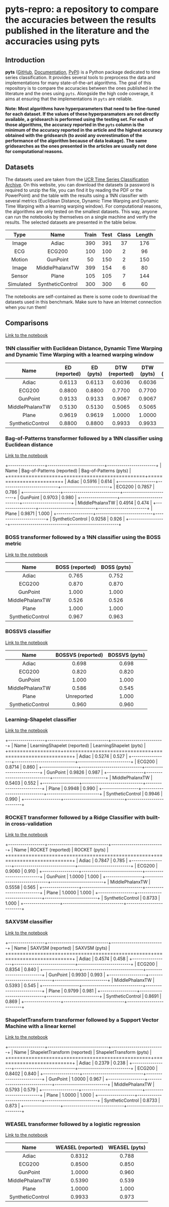 # pyts-repro: a repository to compare the accuracies between the results published in the literature and the accuracies using pyts

## Introduction

**pyts**
([GitHub](https://github.com/johannfaouzi/pyts),
[Documentation](https://pyts.readthedocs.io/en/latest/),
[PyPI](https://pypi.org/project/pyts/)) is a Python package dedicated to time
series classification. It provides several tools to preprocess the data and
implementations for many state-of-the-art algorithms. The goal of this
repository is to compare the accuracies between the ones published in the
literature and the ones using `pyts`. Alongside the high code coverage,
it aims at ensuring that the implementations in `pyts` are reliable.

**Note: Most algorithms have hyperparameters that need to be fine-tuned for
each dataset. If the values of these hyperparamaters are not directly
available, a gridsearch is performed using the testing set. For each of those
algorithms, the accuracy reported in the `pyts` column is the minimum of the
accuracy reported in the article and the highest accuracy obtained with the
gridsearch (to avoid any overestimation of the performance of the algorithm
because of data leakage). The same gridsearches as the ones presented in the
articles are usually not done for computational reasons.**


## Datasets

The datasets used are taken from the
[UCR Time Series Classification Archive](https://www.cs.ucr.edu/%7Eeamonn/time_series_data_2018/).
On this website, you can download the datasets (a password is required to
unzip the file, you can find it by reading the PDF or the PowerPoint) and
the table with the results using a 1NN classifier with several metrics
(Euclidean Distance, Dynamic Time Warping and Dynamic Time Warping with a
learning warping window). For computational reasons, the algorithms are only
tested on the smallest datasets. This way, anyone can run the notebooks by
themselves on a single machine and verify the results. The selected datasets
are presented in the table below.

| Type        | Name             | Train | Test | Class | Length |
|:-----------:|:----------------:|:-----:|:----:|:-----:|:------:|
| Image       | Adiac            | 390   | 391  | 37    | 176    |
| ECG         | ECG200           | 100   | 100  | 2     | 96     |
| Motion      | GunPoint         | 50    | 150  | 2     | 150    |
| Image       | MiddlePhalanxTW  | 399   | 154  | 6     | 80     |
| Sensor      | Plane            | 105   | 105  | 7     | 144    |
| Simulated   | SyntheticControl | 300   | 300  | 6     | 60     |

The notebooks are self-contained as there is some code to download the datasets used
in this benchmark. Make sure to have an Internet connection when you run them!


## Comparisons

[Link to the notebook](../master/0.11.0/KNN.ipynb)

### 1NN classifier with Euclidean Distance, Dynamic Time Warping and Dynamic Time Warping with a learned warping window

| Name             | ED (reported) | ED (pyts) | DTW (reported) | DTW (pyts) | DTW(w) (reported) | DTW(w) (pyts)  |
|:----------------:|:-------------:|:---------:|:--------------:|:----------:|:-----------------:|:--------------:|
| Adiac            | 0.6113        | 0.6113    | 0.6036         | 0.6036     | 0.6087            | 0.6087         |
| ECG200           | 0.8800        | 0.8800    | 0.7700         | 0.7700     | 0.8800            | 0.8800         |
| GunPoint         | 0.9133        | 0.9133    | 0.9067         | 0.9067     | 0.9133            | 0.9133         |
| MiddlePhalanxTW  | 0.5130        | 0.5130    | 0.5065         | 0.5065     | 0.5065            | 0.5065         |
| Plane            | 0.9619        | 0.9619    | 1.0000         | 1.0000     | 1.0000            | 1.0000         |
| SyntheticControl | 0.8800        | 0.8800    | 0.9933         | 0.9933     | 0.9833            | 0.9833         |


### Bag-of-Patterns transformer followed by a 1NN classifier using Euclidean distance

[Link to the notebook](../master/0.11.0/Bag-of-Patterns.ipynb>)

+------------------+----------------------------+------------------------+
| Name             | Bag-of-Patterns (reported) | Bag-of-Patterns (pyts) |
+==================+============================+========================+
| Adiac            | 0.5916                     | 0.614                  |
+------------------+----------------------------+------------------------+
| ECG200           | 0.7857                     | 0.786                  |
+------------------+----------------------------+------------------------+
| GunPoint         | 0.9703                     | 0.980                  |
+------------------+----------------------------+------------------------+
| MiddlePhalanxTW  | 0.4914                     | 0.474                  |
+------------------+----------------------------+------------------------+
| Plane            | 0.9871                     | 1.000                  |
+------------------+----------------------------+------------------------+
| SyntheticControl | 0.9258                     | 0.926                  |
+------------------+----------------------------+------------------------+


### BOSS transformer followed by a 1NN classifier using the BOSS metric

[Link to the notebook](../master/0.11.0/BOSS.ipynb)

| Name             | BOSS (reported) | BOSS (pyts) |
|:----------------:|:---------------:|:-----------:|
| Adiac            | 0.765           | 0.752       |
| ECG200           | 0.870           | 0.870       |
| GunPoint         | 1.000           | 1.000       |
| MiddlePhalanxTW  | 0.526           | 0.526       |
| Plane            | 1.000           | 1.000       |
| SyntheticControl | 0.967           | 0.963       |


### BOSSVS classifier

[Link to the notebook](../master/0.11.0/BOSSVS.ipynb)

| Name             | BOSSVS (reported) | BOSSVS (pyts) |
|:----------------:|:-----------------:|:-------------:|
| Adiac            | 0.698             | 0.698         |
| ECG200           | 0.820             | 0.820         |
| GunPoint         | 1.000             | 1.000         |
| MiddlePhalanxTW  | 0.586             | 0.545         |
| Plane            | Unreported        | 1.000         |
| SyntheticControl | 0.960             | 0.960         |


### Learning-Shapelet classifier

[Link to the notebook](../master/0.11.0/LearningShapelet.ipynb)

+------------------+------------------------------+--------------------------+
| Name             | LearningShapelet (reported)  | LearningShapelet (pyts)  |
+==================+==============================+==========================+
| Adiac            | 0.5274                       | 0.527                    |
+------------------+------------------------------+--------------------------+
| ECG200           | 0.8714                       | 0.860                    |
+------------------+------------------------------+--------------------------+
| GunPoint         | 0.9826                       | 0.987                    |
+------------------+------------------------------+--------------------------+
| MiddlePhalanxTW  | 0.5403                       | 0.552                    |
+------------------+------------------------------+--------------------------+
| Plane            | 0.9948                       | 0.990                    |
+------------------+------------------------------+--------------------------+
| SyntheticControl | 0.9946                       | 0.990                    |
+------------------+------------------------------+--------------------------+


### ROCKET transformer followed by a Ridge Classifier with built-in cross-validation

[Link to the notebook](../master/0.11.0/ROCKET.ipynb)

+------------------+------------------------------+--------------------------+
| Name             | ROCKET (reported)            | ROCKET (pyts)            |
+==================+==============================+==========================+
| Adiac            | 0.7847                       | 0.785                    |
+------------------+------------------------------+--------------------------+
| ECG200           | 0.9060                       | 0.910                    |
+------------------+------------------------------+--------------------------+
| GunPoint         | 1.0000                       | 1.000                    |
+------------------+------------------------------+--------------------------+
| MiddlePhalanxTW  | 0.5558                       | 0.565                    |
+------------------+------------------------------+--------------------------+
| Plane            | 1.0000                       | 1.000                    |
+------------------+------------------------------+--------------------------+
| SyntheticControl | 0.8733                       | 1.000                    |
+------------------+------------------------------+--------------------------+


### SAXVSM classifier

[Link to the notebook](../master/0.11.0/SAXVSM.ipynb)

+------------------+------------------------------+--------------------------+
| Name             | SAXVSM (reported)            | SAXVSM (pyts)            |
+==================+==============================+==========================+
| Adiac            | 0.4574                       | 0.458                    |
+------------------+------------------------------+--------------------------+
| ECG200           | 0.8354                       | 0.840                    |
+------------------+------------------------------+--------------------------+
| GunPoint         | 0.9930                       | 0.993                    |
+------------------+------------------------------+--------------------------+
| MiddlePhalanxTW  | 0.5393                       | 0.545                    |
+------------------+------------------------------+--------------------------+
| Plane            | 0.9799                       | 0.981                    |
+------------------+------------------------------+--------------------------+
| SyntheticControl | 0.8691                       | 0.869                    |
+------------------+------------------------------+--------------------------+


### ShapeletTransform transformer followed by a Support Vector Machine with a linear kernel

[Link to the notebook](../master/0.11.0/ShapeletTransform.ipynb)

+------------------+------------------------------+--------------------------+
| Name             | ShapeletTransform (reported) | ShapeletTransform (pyts) |
+==================+==============================+==========================+
| Adiac            | 0.2379                       | 0.238                    |
+------------------+------------------------------+--------------------------+
| ECG200           | 0.8402                       | 0.840                    |
+------------------+------------------------------+--------------------------+
| GunPoint         | 1.0000                       | 0.967                    |
+------------------+------------------------------+--------------------------+
| MiddlePhalanxTW  | 0.5793                       | 0.579                    |
+------------------+------------------------------+--------------------------+
| Plane            | 1.0000                       | 1.000                    |
+------------------+------------------------------+--------------------------+
| SyntheticControl | 0.8733                       | 0.873                    |
+------------------+------------------------------+--------------------------+


### WEASEL transformer followed by a logistic regression

[Link to the notebook](../master/0.11.0/WEASEL.ipynb)

| Name             | WEASEL (reported) | WEASEL (pyts) |
|:----------------:|:-----------------:|:-------------:|
| Adiac            | 0.8312            | 0.788         |
| ECG200           | 0.8500            | 0.850         |
| GunPoint         | 1.0000            | 0.960         |
| MiddlePhalanxTW  | 0.5390            | 0.539         |
| Plane            | 1.0000            | 1.000         |
| SyntheticControl | 0.9933            | 0.973         |
